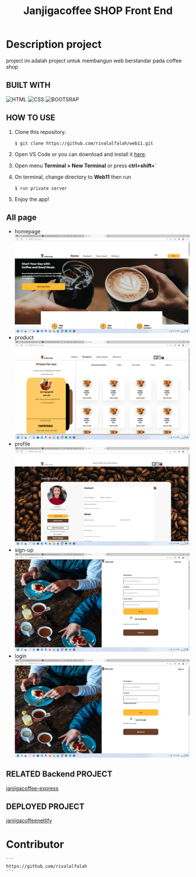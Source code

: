 <div style="display: flex;
    justify-content: center;
    align-items: center;">

# Janjigacoffee SHOP Front End

</div>

# Description project
project ini adalah project untuk membangun web berstandar pada coffee shop 

## BUILT WITH

![HTML](https://img.shields.io/badge/html-18-brightgreen)
![CSS](https://img.shields.io/badge/css-4-lightgrey)
![BOOTSRAP](https://img.shields.io/badge/bootstrap-14-blue)


## HOW TO USE
1. Clone this repository.
    ```
    $ git clone https://github.com/rivalalfalah/web11.git
    ```

2. Open VS Code or you can download and install it [here](https://code.visualstudio.com/).

3. Open menu **Terminal > New Terminal** or press **ctrl+shift+`** 

4. On terminal, change directory to **Web11** then run 
    ```
    $ run private server
    ```

5. Enjoy the app!

## All page
- homepage
![Home page](./screenshot/Screenshot%20(4).png)
- product
![Product](./screenshot/Screenshot%20(5).png)
- profile
![Profile](./screenshot/Screenshot%20(6).png)
- sign-up
![Sign up](./screenshot/Screenshot%20(7).png)
- login
![login](./screenshot/Screenshot%20(8).png)


## RELATED Backend PROJECT
[janjigacoffee-express](https://github.com/rivalalfalah/janjigacoffee.git)

## DEPLOYED PROJECT
[janjigacoffeenetlify](https://glorius-coffee.netlify.app/)

# Contributor
    ```
    https://github.com/rivalalfalah
    ```
